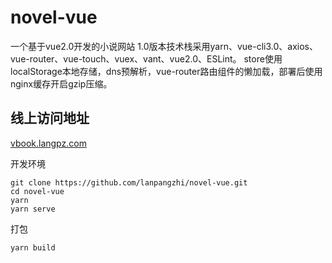 # novel-vue
一个基于vue2.0开发的小说网站
1.0版本技术栈采用yarn、vue-cli3.0、axios、vue-router、vue-touch、vuex、vant、vue2.0、ESLint。
store使用localStorage本地存储，dns预解析，vue-router路由组件的懒加载，部署后使用nginx缓存开启gzip压缩。
## 线上访问地址
[vbook.langpz.com](https://vbook.langpz.com)

开发环境
```
git clone https://github.com/lanpangzhi/novel-vue.git
cd novel-vue
yarn 
yarn serve
```

打包
```
yarn build
```